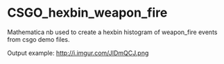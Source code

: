 CSGO_hexbin_weapon_fire
=======================
Mathematica nb used to create a hexbin histogram of weapon_fire events from csgo demo files. 

Output example: http://i.imgur.com/JIDmQCJ.png
